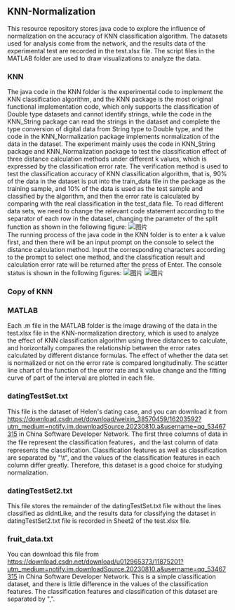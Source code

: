 ## KNN-Normalization
This resource repository stores java code to explore the influence of normalization on the accuracy of KNN classification algorithm. The datasets used for analysis come from the network, and the results data of the experimental test are recorded in the test.xlsx file. The script files in the MATLAB folder are used to draw visualizations to analyze the data.
### KNN
The java code in the KNN folder is the experimental code to implement the KNN classification algorithm, and the KNN package is the most original functional implementation code, which only supports the classification of Double type datasets and cannot identify strings, while the code in the KNN_String package can read the strings in the dataset and complete the type conversion of digital data from String type to Double type, and the code in the KNN_Normalization package implements normalization of the data in the dataset. The experiment mainly uses the code in KNN_String package and KNN_Normalization package to test the classification effect of three distance calculation methods under different k values, which is expressed by the classification error rate. The verification method is used to test the classification accuracy of KNN classification algorithm, that is, 90% of the data in the dataset is put into the train_data file in the package as the training sample, and 10% of the data is used as the test sample and classified by the algorithm, and then the error rate is calculated by comparing with the real classification in the test_data file. To read different data sets, we need to change the relevant code statement according to the separator of each row in the dataset, changing the parameter of the split function as shown in the following figure:
![图片](https://github.com/Mr996M/KNN-Normalization/assets/126217198/5600331f-f9f4-43ad-b9bd-7b49073c2a2e)     
The running process of the java code in the KNN folder is to enter a k value first, and then there will be an input prompt on the console to select the distance calculation method. Input the corresponding characters according to the prompt to select one method, and the classification result and calculation error rate will be returned after the press of Enter. The console status is shown in the following figures:
![图片](https://github.com/Mr996M/KNN-Normalization/assets/126217198/4489124e-10a7-46cb-a4ea-fb3498433ea7)
![图片](https://github.com/Mr996M/KNN-Normalization/assets/126217198/d97b964d-bb55-4faf-a7b9-0fe911abbf19)
### Copy of KNN

### MATLAB
Each .m file in the MATLAB folder is the image drawing of the data in the test.xlsx file in the KNN-normalization directory, which is used to analyze the effect of KNN classification algorithm using three distances to calculate, and horizontally compares the relationship between the error rates calculated by different distance formulas. The effect of whether the data set is normalized or not on the error rate is compared longitudinally. The scatter line chart of the function of the error rate and k value change and the fitting curve of part of the interval are plotted in each file.
### datingTestSet.txt
This file is the dataset of Helen's dating case, and you can download it from https://download.csdn.net/download/weixin_38570459/16203592?utm_medium=notify.im.downloadSource.20230810.a&username=qq_53467315 in China Software Developer Network. The first three columns of data in the file represent the classification features，and the last column of data represents the classification. Classification features as well as classification are separated by "\t", and the values of the classification features in each column differ greatly. Therefore, this dataset is a good choice for studying normalization.
### datingTestSet2.txt
This file stores the remainder of the datingTestSet.txt file without the lines classified as didntLike, and the results data for classifying the dataset in datingTestSet2.txt file is recorded in Sheet2 of the test.xlsx file.
### fruit_data.txt
You can download this file from https://download.csdn.net/download/u012965373/11875201?utm_medium=notify.im.downloadSource.20230810.a&username=qq_53467315 in China Software Developer Network. This is a simple classification dataset, and there is little difference in the values of the classification features. The classification features and classification of this dataset are separated by ",".
